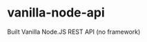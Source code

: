 # vanilla-node-api
Built Vanilla Node.JS REST API (no framework)

<!-- https://www.youtube.com/watch?v=_1xa8Bsho6A&t=367s&ab_channel=TraversyMedia (12:16/1:01:36) -->
